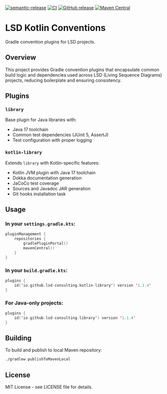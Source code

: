[![semantic-release](https://img.shields.io/badge/semantic-release-e10079.svg?logo=semantic-release)](https://github.com/semantic-release/semantic-release)
[![CI](https://github.com/lsd-consulting/lsd-kotlin-conventions/actions/workflows/ci.yml/badge.svg?branch=main)](https://github.com/lsd-consulting/lsd-kotlin-conventions/actions/workflows/ci.yml)
[![GitHub release](https://img.shields.io/github/release/lsd-consulting/lsd-kotlin-conventions)](https://github.com/lsd-consulting/lsd-kotlin-conventions/releases)
[![Maven Central](https://img.shields.io/maven-central/v/io.github.lsd-consulting/lsd.kotlin-library.gradle.plugin.svg?label=Maven%20Central)](https://search.maven.org/search?q=g:%22io.github.lsd-consulting%22%20AND%20a:%22io.github.lsd-consulting.kotlin-library.gradle.plugin%22)

# LSD Kotlin Conventions

Gradle convention plugins for LSD projects.

## Overview

This project provides Gradle convention plugins that encapsulate common build logic and dependencies used across LSD (Living Sequence Diagrams) projects, reducing boilerplate and ensuring consistency.

## Plugins

### `library`
Base plugin for Java libraries with:
- Java 17 toolchain
- Common test dependencies (JUnit 5, AssertJ)
- Test configuration with proper logging

### `kotlin-library`
Extends `library` with Kotlin-specific features:
- Kotlin JVM plugin with Java 17 toolchain
- Dokka documentation generation
- JaCoCo test coverage
- Sources and Javadoc JAR generation
- Git hooks installation task

## Usage

### In your `settings.gradle.kts`:

```kotlin
pluginManagement {
    repositories {
        gradlePluginPortal()
        mavenCentral()
    }
}
```

### In your `build.gradle.kts`:

```kotlin
plugins {
    id('io.github.lsd-consulting.kotlin-library') version '1.1.4'
}
```

### For Java-only projects:

```kotlin
plugins {
    id('io.github.lsd-consulting.library') version '1.1.4'
}
```

## Building

To build and publish to local Maven repository:

```bash
./gradlew publishToMavenLocal
```

## License

MIT License - see LICENSE file for details.
